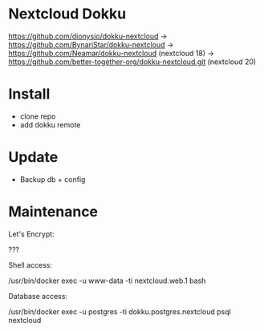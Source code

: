 # Nextcloud Dokku

https://github.com/dionysio/dokku-nextcloud
-> https://github.com/BynariStar/dokku-nextcloud
  -> https://github.com/Neamar/dokku-nextcloud (nextcloud 18)
    -> https://github.com/better-together-org/dokku-nextcloud.git (nextcloud 20)

# Install

* clone repo
* add dokku remote

# Update

* Backup db + config

# Maintenance

Let's Encrypt:

???

Shell access:

/usr/bin/docker exec -u www-data -ti nextcloud.web.1 bash

Database access:

/usr/bin/docker exec -u postgres -ti dokku.postgres.nextcloud psql nextcloud
